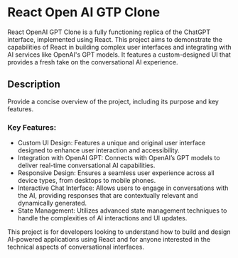 # React Open AI GTP Clone

React OpenAI GPT Clone is a fully functioning replica of the ChatGPT interface, implemented using React. This project aims to demonstrate the capabilities of React in building complex user interfaces and integrating with AI services like OpenAI's GPT models. It features a custom-designed UI that provides a fresh take on the conversational AI experience.

## Description

Provide a concise overview of the project, including its purpose and key features.

### Key Features:
* Custom UI Design: Features a unique and original user interface designed to enhance user interaction and accessibility.
* Integration with OpenAI GPT: Connects with OpenAI’s GPT models to deliver real-time conversational AI capabilities.
* Responsive Design: Ensures a seamless user experience across all device types, from desktops to mobile phones.
* Interactive Chat Interface: Allows users to engage in conversations with the AI, providing responses that are contextually relevant and dynamically generated.
* State Management: Utilizes advanced state management techniques to handle the complexities of AI interactions and UI updates.

This project is for developers looking to understand how to build and design AI-powered applications using React and for anyone interested in the technical aspects of conversational interfaces.
